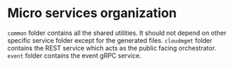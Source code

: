 # Micro services organization
`common` folder contains all the shared utilities. It should not depend on other specific service folder except for the generated files.
`cloudmgmt` folder contains the REST service which acts as the public facing orchestrator.
`event` folder contains the event gRPC service.
